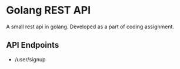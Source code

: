 # Golang REST API

A small rest api in golang. Developed as a part of coding assignment.

## API Endpoints

* /user/signup


